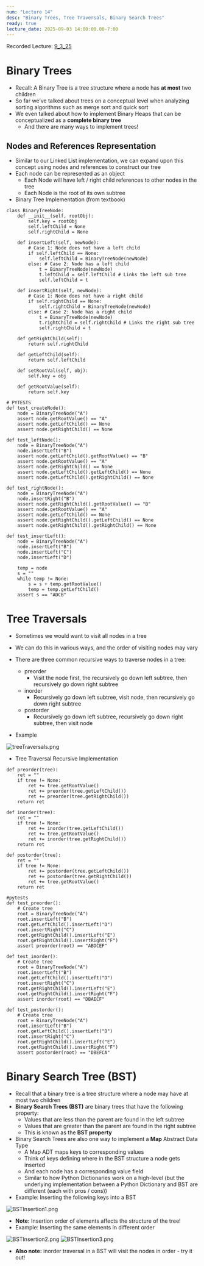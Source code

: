 ```yaml
---
num: "Lecture 14"
desc: "Binary Trees, Tree Traversals, Binary Search Trees"
ready: true
lecture_date: 2025-09-03 14:00:00.00-7:00
---
```


Recorded Lecture: [9_3_25](https://drive.google.com/file/d/1uJJZDjoT8dV-FA-86bgarLM6Ad-t2pFc/view?usp=drive_link)

# Binary Trees

* Recall: A Binary Tree is a tree structure where a node has **at most** two children
* So far we’ve talked about trees on a conceptual level when analyzing sorting algorithms such as merge sort and quick sort
* We even talked about how to implement Binary Heaps that can be conceptualized as a **complete binary tree**
    * And there are many ways to implement trees!

## Nodes and References Representation

* Similar to our Linked List implementation, we can expand upon this concept using nodes and references to construct our tree
* Each node can be represented as an object
    * Each Node will have left / right child references to other nodes in the tree
    * Each Node is the root of its own subtree
* Binary Tree Implementation (from textbook)

```
class BinaryTreeNode:
    def __init__(self, rootObj):
        self.key = rootObj
        self.leftChild = None
        self.rightChild = None

    def insertLeft(self, newNode):
        # Case 1: Node does not have a left child
        if self.leftChild == None:
            self.leftChild = BinaryTreeNode(newNode)
        else: # Case 2: Node has a left child
            t = BinaryTreeNode(newNode)
            t.leftChild = self.leftChild # Links the left sub tree
            self.leftChild = t

    def insertRight(self, newNode):
        # Case 1: Node does not have a right child
        if self.rightChild == None:
            self.rightChild = BinaryTreeNode(newNode)
        else: # Case 2: Node has a right child
            t = BinaryTreeNode(newNode)
            t.rightChild = self.rightChild # Links the right sub tree
            self.rightChild = t

    def getRightChild(self):
        return self.rightChild

    def getLeftChild(self):
        return self.leftChild

    def setRootVal(self, obj):
        self.key = obj

    def getRootValue(self):
        return self.key
```
```
# PYTESTS
def test_createNode():
    node = BinaryTreeNode("A")
    assert node.getRootValue() == "A"
    assert node.getLeftChild() == None
    assert node.getRightChild() == None

def test_leftNode():
    node = BinaryTreeNode("A")
    node.insertLeft("B")
    assert node.getLeftChild().getRootValue() == "B"
    assert node.getRootValue() == "A"
    assert node.getRightChild() == None
    assert node.getLeftChild().getLeftChild() == None
    assert node.getLeftChild().getRightChild() == None

def test_rightNode():
    node = BinaryTreeNode("A")
    node.insertRight("B")
    assert node.getRightChild().getRootValue() == "B"
    assert node.getRootValue() == "A"
    assert node.getLeftChild() == None
    assert node.getRightChild().getLeftChild() == None
    assert node.getRightChild().getRightChild() == None

def test_insertLeft():
    node = BinaryTreeNode("A")
    node.insertLeft("B")
    node.insertLeft("C")
    node.insertLeft("D")

    temp = node
    s = ""
    while temp != None:
        s = s + temp.getRootValue()
        temp = temp.getLeftChild()
    assert s == "ADCB"
```

# Tree Traversals

* Sometimes we would want to visit all nodes in a tree
* We can do this in various ways, and the order of visiting nodes may vary
* There are three common recursive ways to traverse nodes in a tree:

    * preorder
        * Visit the node first, the recursively go down left subtree, then recursively go down right subtree
    * inorder
        * Recursively go down left subtree, visit node, then recursively go down right subtree
    * postorder
        * Recursively go down left subtree, recursively go down right subtree, then visit node
* Example

![treeTraversals.png](treeTraversals.png)

* Tree Traversal Recursive Implementation

```
def preorder(tree):
    ret = ""
    if tree != None:
        ret += tree.getRootValue()
        ret += preorder(tree.getLeftChild())
        ret += preorder(tree.getRightChild())
    return ret

def inorder(tree):
    ret = ""
    if tree != None:
        ret += inorder(tree.getLeftChild())
        ret += tree.getRootValue()
        ret += inorder(tree.getRightChild())
    return ret

def postorder(tree):
    ret = ""
    if tree != None:
        ret += postorder(tree.getLeftChild())
        ret += postorder(tree.getRightChild())
        ret += tree.getRootValue()
    return ret
```
```
#pytests
def test_preorder():
    # Create tree
    root = BinaryTreeNode("A")
    root.insertLeft("B")
    root.getLeftChild().insertLeft("D")
    root.insertRight("C")
    root.getRightChild().insertLeft("E")
    root.getRightChild().insertRight("F")
    assert preorder(root) == "ABDCEF"

def test_inorder():
    # Create tree
    root = BinaryTreeNode("A")
    root.insertLeft("B")
    root.getLeftChild().insertLeft("D")
    root.insertRight("C")
    root.getRightChild().insertLeft("E")
    root.getRightChild().insertRight("F")
    assert inorder(root) == "DBAECF"

def test_postorder():
    # Create tree
    root = BinaryTreeNode("A")
    root.insertLeft("B")
    root.getLeftChild().insertLeft("D")
    root.insertRight("C")
    root.getRightChild().insertLeft("E")
    root.getRightChild().insertRight("F")
    assert postorder(root) == "DBEFCA"
```

# Binary Search Tree (BST)

* Recall that a binary tree is a tree structure where a node may have at most two children
* **Binary Search Trees (BST)** are binary trees that have the following property:
    * Values that are less than the parent are found in the left subtree
    * Values that are greater than the parent are found in the right subtree
    * This is known as the **BST property**
* Binary Search Trees are also one way to implement a **Map** Abstract Data Type
    * A Map ADT maps keys to corresponding values
    * Think of keys defining where in the BST structure a node gets inserted
    * And each node has a corresponding value field
    * Similar to how Python Dictionaries work on a high-level (but the underlying implementation between a Python Dictionary and BST are different (each with pros / cons))
* Example: Inserting the following keys into a BST

![BSTInsertion1.png](BSTInsertion1.png)

* **Note:** Insertion order of elements affects the structure of the tree!
* Example: Inserting the same elements in different order

![BSTInsertion2.png](BSTInsertion2.png)
![BSTInsertion3.png](BSTInsertion3.png)

* **Also note:** inorder traversal in a BST will visit the nodes in order - try it out!